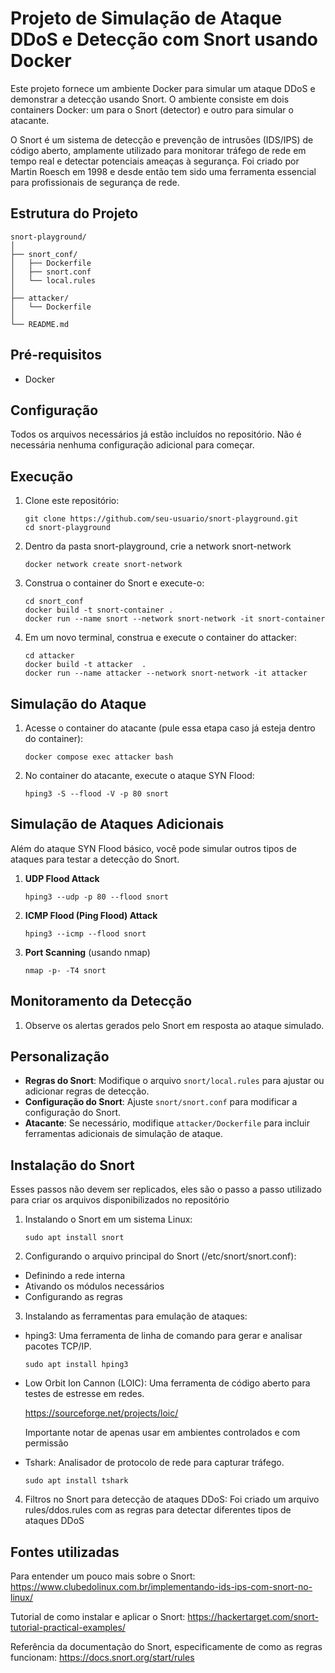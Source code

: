# Projeto de Simulação de Ataque DDoS e Detecção com Snort usando Docker

Este projeto fornece um ambiente Docker para simular um ataque DDoS e demonstrar a detecção usando Snort. O ambiente consiste em dois containers Docker: um para o Snort (detector) e outro para simular o atacante.

O Snort é um sistema de detecção e prevenção de intrusões (IDS/IPS) de código aberto, amplamente utilizado para monitorar tráfego de rede em tempo real e detectar potenciais ameaças à segurança. Foi criado por Martin Roesch em 1998 e desde então tem sido uma ferramenta essencial para profissionais de segurança de rede.

## Estrutura do Projeto

```
snort-playground/
│
├── snort_conf/
│   ├── Dockerfile
│   ├── snort.conf
│   └── local.rules
│
├── attacker/
│   └── Dockerfile
│
└── README.md
```

## Pré-requisitos

- Docker


## Configuração

Todos os arquivos necessários já estão incluídos no repositório. Não é necessária nenhuma configuração adicional para começar.

## Execução

1. Clone este repositório:
   ```
   git clone https://github.com/seu-usuario/snort-playground.git
   cd snort-playground
   ```

2. Dentro da pasta snort-playground, crie a network snort-network

   ```
   docker network create snort-network

   ```
3. Construa o container do Snort e execute-o: 
   ```
   cd snort_conf
   docker build -t snort-container .
   docker run --name snort --network snort-network -it snort-container
   ```

4. Em um novo terminal, construa e execute o container do attacker: 

   ```
   cd attacker
   docker build -t attacker  .
   docker run --name attacker --network snort-network -it attacker
   ```

## Simulação do Ataque

1. Acesse o container do atacante (pule essa etapa caso já esteja dentro do container):
   ```
   docker compose exec attacker bash
   ```

2. No container do atacante, execute o ataque SYN Flood:
   ```
   hping3 -S --flood -V -p 80 snort

   ```

## Simulação de Ataques Adicionais

Além do ataque SYN Flood básico, você pode simular outros tipos de ataques para testar a detecção do Snort. 

1. **UDP Flood Attack**
   ```
   hping3 --udp -p 80 --flood snort
   ```

2. **ICMP Flood (Ping Flood) Attack**
   ```
   hping3 --icmp --flood snort
   ```

3. **Port Scanning** (usando nmap)
   ```
   nmap -p- -T4 snort
   ```

## Monitoramento da Detecção

1. Observe os alertas gerados pelo Snort em resposta ao ataque simulado.


## Personalização

- **Regras do Snort**: Modifique o arquivo `snort/local.rules` para ajustar ou adicionar regras de detecção.
- **Configuração do Snort**: Ajuste `snort/snort.conf` para modificar a configuração do Snort.
- **Atacante**: Se necessário, modifique `attacker/Dockerfile` para incluir ferramentas adicionais de simulação de ataque.


## Instalação do Snort 

Esses passos não devem ser replicados, eles são o passo a passo utilizado para criar os arquivos disponibilizados no repositório

1. Instalando o Snort em um sistema Linux:
   ```   
   sudo apt install snort
   ```

2. Configurando o arquivo principal do Snort (/etc/snort/snort.conf):
* Definindo a rede interna
* Ativando os módulos necessários
* Configurando as regras

3. Instalando as ferramentas para emulação de ataques:

* hping3: Uma ferramenta de linha de comando para gerar e analisar pacotes TCP/IP.
   ```
   sudo apt install hping3
    ```

* Low Orbit Ion Cannon (LOIC): Uma ferramenta de código aberto para testes de estresse em redes. 

   https://sourceforge.net/projects/loic/

   Importante notar de apenas usar em ambientes controlados e com permissão


* Tshark: Analisador de protocolo de rede para capturar tráfego. 
   ```
   sudo apt install tshark
   ```


4. Filtros no Snort para detecção de ataques DDoS:
   Foi criado um arquivo rules/ddos.rules com as regras para detectar diferentes tipos de ataques DDoS


## Fontes utilizadas

Para entender um pouco mais sobre o Snort: https://www.clubedolinux.com.br/implementando-ids-ips-com-snort-no-linux/

Tutorial de como instalar e aplicar o Snort: https://hackertarget.com/snort-tutorial-practical-examples/

Referência da documentação do Snort, especificamente de como as regras funcionam: https://docs.snort.org/start/rules

